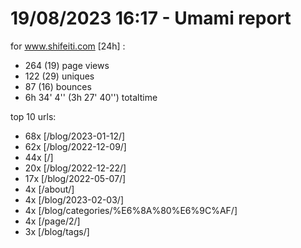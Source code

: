 # 19/08/2023 16:17 - Umami report
for www.shifeiti.com [24h] :

 - 264 (19) page views
 - 122 (29) uniques
 - 87 (16) bounces
 - 6h 34' 4'' (3h 27' 40'') totaltime


top 10 urls:
 - 68x [/blog/2023-01-12/]
 - 62x [/blog/2022-12-09/]
 - 44x [/]
 - 20x [/blog/2022-12-22/]
 - 17x [/blog/2022-05-07/]
 - 4x [/about/]
 - 4x [/blog/2023-02-03/]
 - 4x [/blog/categories/%E6%8A%80%E6%9C%AF/]
 - 4x [/page/2/]
 - 3x [/blog/tags/]


